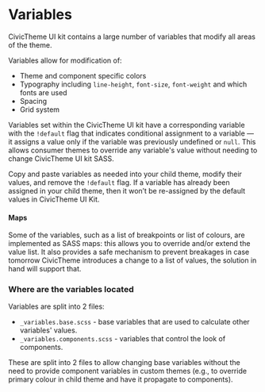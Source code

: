# Variables

CivicTheme UI kit contains a large number of variables that modify all areas of the theme.

Variables allow for modification of:

* Theme and component specific colors
* Typography including `line-height`, `font-size`, `font-weight` and which fonts are used
* Spacing
* Grid system

Variables set within the CivicTheme UI kit have a corresponding variable with the `!default` flag that indicates conditional assignment to a variable — it assigns a value only if the variable was previously undefined or `null`. This allows consumer themes to override any variable's value without needing to change CivicTheme UI kit SASS.

Copy and paste variables as needed into your child theme, modify their values, and remove the `!default` flag. If a variable has already been assigned in your child theme, then it won’t be re-assigned by the default values in CivicTheme UI Kit.

#### Maps

Some of the variables, such as a list of breakpoints or list of colours, are implemented as SASS maps: this allows you to override and/or extend the value list. It also provides a safe mechanism to prevent breakages in case tomorrow CivicTheme introduces a change to a list of values, the solution in hand will support that.

### Where are the variables located

Variables are split into 2 files:

* `_variables.base.scss` - base variables that are used to calculate other variables' values.
* `_variables.components.scss` - variables that control the look of components.

These are split into 2 files to allow changing base variables without the need to provide component variables in custom themes (e.g., to override primary colour in child theme and have it propagate to components).
